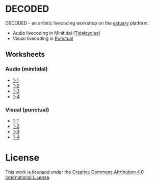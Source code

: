 # DECODED

DECODED - an artistic livecoding workshop on the [estuary](https://estuary.mcmaster.ca) platform. 

 - Audio livecoding in Minitidal ([Tidalcycles](https://tidalcycles.org/))
 - Visual livecoding in [Punctual](https://github.com/dktr0/Punctual)

## Worksheets

### Audio (minitidal)

 - [1-1](./minitidal/1-1.md)
 - [1-2](./minitidal/1-2.md)
 - [1-3](./minitidal/1-3.md)
 - [1-4](./minitidal/1-4.md)

### Visual (punctual)

 - [1-1](https://github.com/cleary/decoded-livecode-workshop/blob/main/punctual/1-1.md)
 - [1-2](https://github.com/cleary/decoded-livecode-workshop/blob/main/punctual/1-2.md)
 - [1-3](https://github.com/cleary/decoded-livecode-workshop/blob/main/punctual/1-3.md)
 - [1-4](https://github.com/cleary/decoded-livecode-workshop/blob/main/punctual/1-4.md)

# License

This work is licensed under the [Creative Commons Attribution 4.0 International License](http://creativecommons.org/licenses/by/4.0/). 

